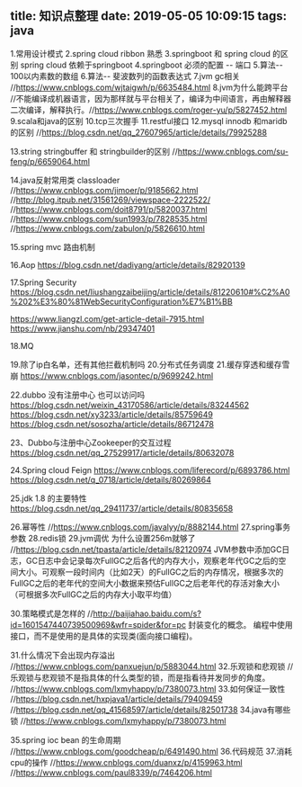 title: 知识点整理
date: 2019-05-05 10:09:15
tags: java
---

1.常用设计模式
2.spring cloud ribbon 熟悉
3.springboot 和 spring cloud 的区别 spring cloud 依赖于springboot
4.springboot 必须的配置 -- 端口
5.算法-- 100以内素数的数组
6.算法-- 斐波数列的函数表达式
7.jvm gc相关 //https://www.cnblogs.com/wjtaigwh/p/6635484.html
8.jvm为什么能跨平台 //不能编译成机器语言，因为那样就与平台相关了，编译为中间语言，再由解释器二次编译，解释执行。//https://www.cnblogs.com/roger-yu/p/5827452.html
9.scala和java的区别
10.tcp三次握手
11.restful接口
12.mysql innodb 和maridb的区别 //https://blog.csdn.net/qq_27607965/article/details/79925288

13.string stringbuffer 和 stringbuilder的区别 //https://www.cnblogs.com/su-feng/p/6659064.html

14.java反射常用类 classloader //https://www.cnblogs.com/jimoer/p/9185662.html
//http://blog.itpub.net/31561269/viewspace-2222522/
//https://www.cnblogs.com/doit8791/p/5820037.html
//https://www.cnblogs.com/sun1993/p/7828535.html
//https://www.cnblogs.com/zabulon/p/5826610.html

15.spring mvc 路由机制

16.Aop
https://blog.csdn.net/dadiyang/article/details/82920139

17.Spring Security
https://blog.csdn.net/liushangzaibeijing/article/details/81220610#%C2%A0%202%E3%80%81WebSecurityConfiguration%E7%B1%BB

https://www.liangzl.com/get-article-detail-7915.html
https://www.jianshu.com/nb/29347401


18.MQ

19.除了ip白名单，还有其他拦截机制吗
20.分布式任务调度
21.缓存穿透和缓存雪崩
https://www.cnblogs.com/jasontec/p/9699242.html


22.dubbo 没有注册中心 也可以访问吗
https://blog.csdn.net/weixin_43170586/article/details/83244562
https://blog.csdn.net/xy3233/article/details/85759649
https://blog.csdn.net/sosozha/article/details/86712478

23、Dubbo与注册中心Zookeeper的交互过程
https://blog.csdn.net/qq_27529917/article/details/80632078

24.Spring cloud Feign
https://www.cnblogs.com/liferecord/p/6893786.html
https://blog.csdn.net/q_0718/article/details/80269864

25.jdk 1.8 的主要特性
https://blog.csdn.net/qq_29411737/article/details/80835658


26.幂等性
//https://www.cnblogs.com/javalyy/p/8882144.html
27.spring事务 参数
28.redis锁
29.jvm调优 为什么设置256m就够了
//https://blog.csdn.net/tpasta/article/details/82120974
JVM参数中添加GC日志，GC日志中会记录每次FullGC之后各代的内存大小，观察老年代GC之后的空间大小。可观察一段时间内（比如2天）的FullGC之后的内存情况，根据多次的FullGC之后的老年代的空间大小数据来预估FullGC之后老年代的存活对象大小（可根据多次FullGC之后的内存大小取平均值）

30.策略模式是怎样的
//http://baijiahao.baidu.com/s?id=1601547440739500969&wfr=spider&for=pc
封装变化的概念。
编程中使用接口，而不是使用的是具体的实现类(面向接口编程)。

31.什么情况下会出现内存溢出
//https://www.cnblogs.com/panxuejun/p/5883044.html
32.乐观锁和悲观锁 //乐观锁与悲观锁不是指具体的什么类型的锁，而是指看待并发同步的角度。
//https://www.cnblogs.com/lxmyhappy/p/7380073.html
33.如何保证一致性
//https://blog.csdn.net/hxpjava1/article/details/79409459
//https://blog.csdn.net/qq_41568597/article/details/82501738
34.java有哪些锁
//https://www.cnblogs.com/lxmyhappy/p/7380073.html

35.spring ioc bean 的生命周期
//https://www.cnblogs.com/goodcheap/p/6491490.html
36.代码规范
37.消耗cpu的操作
//https://www.cnblogs.com/duanxz/p/4159963.html
//https://www.cnblogs.com/paul8339/p/7464206.html
